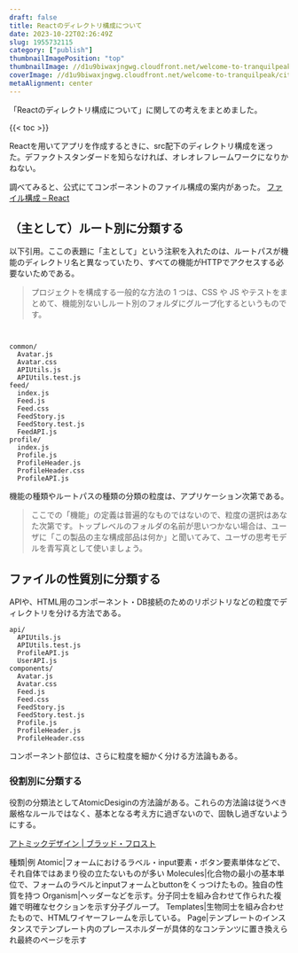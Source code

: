 ```yaml
---
draft: false
title: Reactのディレクトリ構成について
date: 2023-10-22T02:26:49Z
slug: 1955732115
category: ["publish"]
thumbnailImagePosition: "top"
thumbnailImage: //d1u9biwaxjngwg.cloudfront.net/welcome-to-tranquilpeak/city-750.jpg
coverImage: //d1u9biwaxjngwg.cloudfront.net/welcome-to-tranquilpeak/city.jpg
metaAlignment: center
---
```

「Reactのディレクトリ構成について」に関しての考えをまとめました。
<!--more-->

{{< toc >}}

Reactを用いてアプリを作成するときに、src配下のディレクトリ構成を迷った。デファクトスタンダードを知らなければ、オレオレフレームワークになりかねない。

調べてみると、公式にてコンポーネントのファイル構成の案内があった。
[ファイル構成 – React](https://ja.legacy.reactjs.org/docs/faq-structure.html)


## （主として）ルート別に分類する

以下引用。ここの表題に「主として」という注釈を入れたのは、ルートパスが機能のディレクトリ名と異なっていたり、すべての機能がHTTPでアクセスする必要ないためである。

> プロジェクトを構成する一般的な方法の 1 つは、CSS や JS やテストをまとめて、機能別ないしルート別のフォルダにグループ化するというものです。
```


common/
  Avatar.js
  Avatar.css
  APIUtils.js
  APIUtils.test.js
feed/
  index.js
  Feed.js
  Feed.css
  FeedStory.js
  FeedStory.test.js
  FeedAPI.js
profile/
  index.js
  Profile.js
  ProfileHeader.js
  ProfileHeader.css
  ProfileAPI.js
```

機能の種類やルートパスの種類の分類の粒度は、アプリケーション次第である。

> ここでの「機能」の定義は普遍的なものではないので、粒度の選択はあなた次第です。トップレベルのフォルダの名前が思いつかない場合は、ユーザに「この製品の主な構成部品は何か」と聞いてみて、ユーザの思考モデルを青写真として使いましょう。

## ファイルの性質別に分類する

APIや、HTML用のコンポーネント・DB接続のためのリポジトリなどの粒度でディレクトリを分ける方法である。

```
api/
  APIUtils.js
  APIUtils.test.js
  ProfileAPI.js
  UserAPI.js
components/
  Avatar.js
  Avatar.css
  Feed.js
  Feed.css
  FeedStory.js
  FeedStory.test.js
  Profile.js
  ProfileHeader.js
  ProfileHeader.css
```

コンポーネント部位は、さらに粒度を細かく分ける方法論もある。

### 役割別に分類する

役割の分類法としてAtomicDesiginの方法論がある。これらの方法論は従うべき厳格なルールではなく、基本となる考え方に過ぎないので、固執し過ぎないようにする。

[アトミックデザイン | ブラッド・フロスト](https://bradfrost.com/blog/post/atomic-web-design/)

種類|例
Atomic|フォームにおけるラベル・input要素・ボタン要素単体などで、それ自体ではあまり役の立たないものが多い
Molecules|化合物の最小の基本単位で、フォームのラベルとinputフォームとbuttonをくっつけたもの。独自の性質を持つ
Organism|ヘッダーなどを示す。分子同士を組み合わせて作られた複雑で明確なセクションを示す分子グループ。
Templates|生物同士を組み合わせたもので、HTMLワイヤーフレームを示している。
Page|テンプレートのインスタンスでテンプレート内のプレースホルダーが具体的なコンテンツに置き換えられ最終のページを示す
